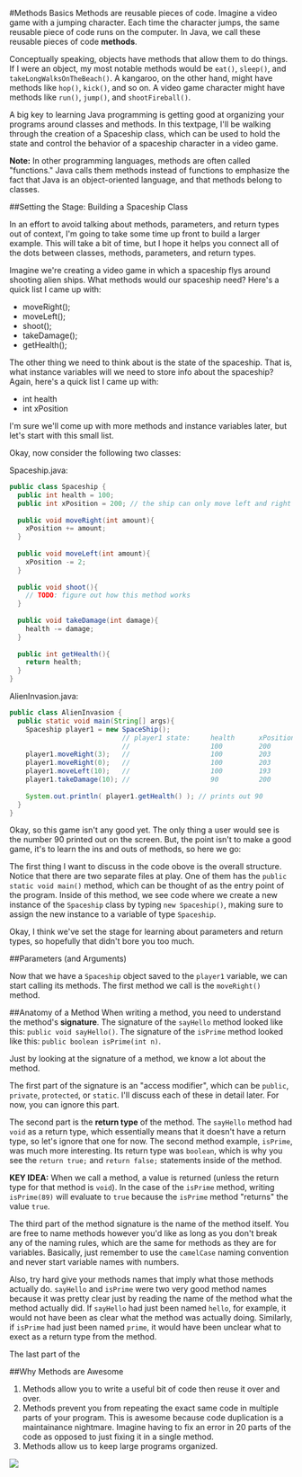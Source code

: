 #Methods Basics
Methods are reusable pieces of code. Imagine a video game with a jumping character. Each time the character jumps, the same reusable piece of code runs on the computer. In Java, we call these reusable pieces of code **methods**.

Conceptually speaking, objects have methods that allow them to do things. If I were an object, my most notable methods would be `eat()`, `sleep()`, and `takeLongWalksOnTheBeach()`. A kangaroo, on the other hand, might have methods like `hop()`, `kick()`, and so on. A video game character might have methods like `run()`, `jump()`, and `shootFireball()`.

A big key to learning Java programming is getting good at organizing your programs around classes and methods. In this textpage, I'll be walking through the creation of a Spaceship class, which can be used to hold the state and control the behavior of a spaceship character in a video game.

**Note:** In other programming languages, methods are often called "functions." Java calls them methods instead of functions to emphasize the fact that Java is an object-oriented language, and that methods belong to classes.

##Setting the Stage: Building a Spaceship Class

In an effort to avoid talking about methods, parameters, and return types out of context, I'm going to take some time up front to build a larger example. This will take a bit of time, but I hope it helps you connect all of the dots between classes, methods, parameters, and return types.

Imagine we're creating a video game in which a spaceship flys around shooting alien ships. What methods would our spaceship need? Here's a quick list I came up with:

* moveRight();
* moveLeft();
* shoot();
* takeDamage();
* getHealth();

The other thing we need to think about is the state of the spaceship. That is, what instance variables will we need to store info about the spaceship? Again, here's a quick list I came up with:

* int health
* int xPosition

I'm sure we'll come up with more methods and instance variables later, but let's start with this small list.

Okay, now consider the following two classes:

Spaceship.java:
```java
public class Spaceship {
  public int health = 100;
  public int xPosition = 200; // the ship can only move left and right
  
  public void moveRight(int amount){
    xPosition += amount;
  }
  
  public void moveLeft(int amount){
    xPosition -= 2;
  }
  
  public void shoot(){
    // TODO: figure out how this method works
  }
  
  public void takeDamage(int damage){
    health -= damage;
  }
  
  public int getHealth(){
    return health;
  }
}
```

AlienInvasion.java:
```java
public class AlienInvasion {
  public static void main(String[] args){
    Spaceship player1 = new SpaceShip();
                            // player1 state:     health      xPosition
                            //                    100         200
    player1.moveRight(3);   //                    100         203
    player1.moveRight(0);   //                    100         203
    player1.moveLeft(10);   //                    100         193
    player1.takeDamage(10); //                    90          200
    
    System.out.println( player1.getHealth() ); // prints out 90
  }
}
```

Okay, so this game isn't any good yet. The only thing a user would see is the number 90 printed out on the screen. But, the point isn't to make a good game, it's to learn the ins and outs of methods, so here we go:

The first thing I want to discuss in the code obove is the overall structure. Notice that there are two separate files at play. One of them has the `public static void main()` method, which can be thought of as the entry point of the program. Inside of this method, we see code where we create a new instance of the `Spaceship` class by typing `new Spaceship()`, making sure to assign the new instance to a variable of type `Spaceship`.

Okay, I think we've set the stage for learning about parameters and return types, so hopefully that didn't bore you too much.

##Parameters (and Arguments)

Now that we have a `Spaceship` object saved to the `player1` variable, we can start calling its methods. The first method we call is the `moveRight()` method.



##Anatomy of a Method
When writing a method, you need to understand the method's **signature**. The signature of the `sayHello` method looked like this: `public void sayHello()`. The signature of the `isPrime` method looked like this: `public boolean isPrime(int n)`.

Just by looking at the signature of a method, we know a lot about the method.

The first part of the signature is an "access modifier", which can be `public`, `private`, `protected`, or `static`. I'll discuss each of these in detail later. For now, you can ignore this part.

The second part is the **return type** of the method. The `sayHello` method had `void` as a return type, which essentially means that it doesn't have a return type, so let's ignore that one for now. The second method example, `isPrime`, was much more interesting. Its return type was `boolean`, which is why you see the `return true;` and `return false;` statements inside of the method.

**KEY IDEA:** When we call a method, a value is returned (unless the return type for that method is `void`). In the case of the `isPrime` method, writing `isPrime(89)` will evaluate to `true` because the `isPrime` method "returns" the value `true`.

The third part of the method signature is the name of the method itself. You are free to name methods however you'd like as long as you don't break any of the naming rules, which are the same for methods as they are for variables. Basically, just remember to use the `camelCase` naming convention and never start variable names with numbers.

Also, try hard give your methods names that imply what those methods actually do. `sayHello` and `isPrime` were two very good method names because it was pretty clear just by reading the name of the method what the method actually did. If `sayHello` had just been named `hello`, for example, it would not have been as clear what the method was actually doing. Similarly, if `isPrime` had just been named `prime`, it would have been unclear what to exect as a return type from the method.

The last part of the 


##Why Methods are Awesome
1. Methods allow you to write a useful bit of code then reuse it over and over.
2. Methods prevent you from repeating the exact same code in multiple parts of your program. This is awesome because code duplication is a maintainance nightmare. Imagine having to fix an error in 20 parts of the code as opposed to just fixing it in a single method. 
3. Methods allow us to keep large programs organized.


![](http://christensenacademy.org/img/signature.png)
